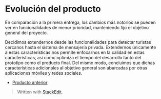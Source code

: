 ﻿# Evolución del producto 
En comparación a la primera entrega, los cambios más notorios se pueden ver en funcionalidades de menor prioridad, manteniendo fijo el objetivo general del proyecto. 

Decidimos extendernos desde las funcionalidades para detectar turistas cercanos hasta el sistema de mensajería privada. Extendernos únicamente a estas características nos permite enfocarnos en la calidad en estas características, así como optimiza el tiempo del desarrollo tanto del prototipo como el producto final. Del mismo modo, concluimos que dichas características adicionales al objetivo general son abarcadas por otras aplicaciones móviles y redes sociales. 


- [Producto anterior](https://github.com/danivillarino/Equipo2_FIS/blob/Primera-entrega/Producto/Producto.md)

> Written with [StackEdit](https://stackedit.io/).
